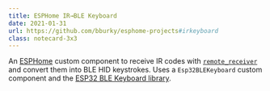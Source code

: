 ```yaml
---
title: ESPHome IR→BLE Keyboard
date: 2021-01-31
url: https://github.com/bburky/esphome-projects#irkeyboard
class: notecard-3x3
---
```


An [ESPHome](https://esphome.io/) custom component to receive IR codes with [`remote_receiver`](https://esphome.io/components/remote_receiver.html) and convert them into BLE HID keystrokes. Uses a `Esp32BLEKeyboard` custom component and the [ESP32 BLE Keyboard library](https://github.com/T-vK/ESP32-BLE-Keyboard).
